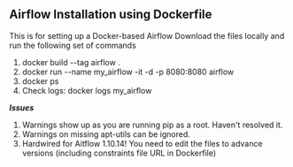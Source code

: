 ## Airflow Installation using Dockerfile ##

This is for setting up a Docker-based Airflow
Download the files locally and run the following set of commands

1. docker build --tag airflow .
2. docker run --name my_airflow -it -d -p 8080:8080 airflow
3. docker ps
4. Check logs: docker logs my_airflow

***Issues***

1. Warnings show up as you are running pip as a root. Haven't resolved it.
2. Warnings on missing apt-utils can be ignored.
3. Hardwired for Aitflow 1.10.14! You need to edit the files to advance versions (including constraints file URL in Dockerfile)



